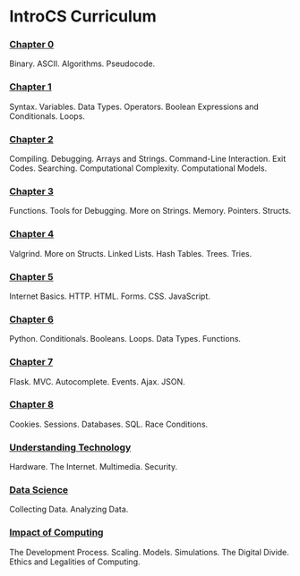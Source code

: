 # IntroCS Curriculum

### [Chapter 0](0)

Binary. ASCII. Algorithms. Pseudocode.  

### [Chapter 1](1)

Syntax. Variables. Data Types. Operators. Boolean Expressions and Conditionals. Loops.

### [Chapter 2](3)

Compiling. Debugging. Arrays and Strings. Command-Line Interaction. Exit Codes. Searching. Computational Complexity. Computational Models.

### [Chapter 3](4)

Functions. Tools for Debugging. More on Strings. Memory. Pointers. Structs.

### [Chapter 4](5)

Valgrind. More on Structs. Linked Lists. Hash Tables. Trees. Tries.

### [Chapter 5](6)

Internet Basics. HTTP. HTML. Forms. CSS. JavaScript.

### [Chapter 6](7)

Python. Conditionals. Booleans. Loops. Data Types. Functions.

### [Chapter 7](8)

Flask. MVC. Autocomplete. Events. Ajax. JSON.

### [Chapter 8](9)

Cookies. Sessions. Databases. SQL. Race Conditions.

### [Understanding Technology](understanding_technology)

Hardware. The Internet. Multimedia. Security.

### [Data Science](data_science)

Collecting Data. Analyzing Data.

### [Impact of Computing](impact_of_computing)

The Development Process. Scaling. Models. Simulations. The Digital Divide. Ethics and Legalities of Computing.
